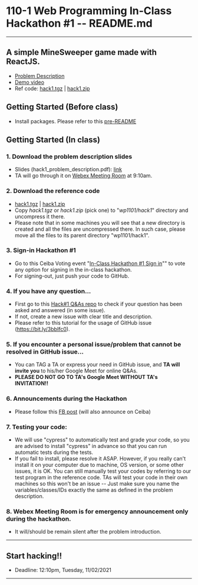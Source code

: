 # 110-1 Web Programming In-Class Hackathon #1 -- README.md

---
## A simple MineSweeper game made with ReactJS. 

* [Problem Description](https://reurl.cc/aNX319)
* [Demo video](https://youtu.be/mDx4bi-rA-Q)
* Ref code: [hack1.tgz](https://drive.google.com/file/d/1-PlxV_C786hsdfGic-dTUyZ9OrgkAWdZ/view?usp=sharing) | [hack1.zip](https://drive.google.com/file/d/1S7n5IhWQtLJ-EbmmN3h5vlF4AF3cHCd1/view?usp=sharing)

## Getting Started (Before class)

* Install packages. Please refer to this [pre-README](https://hackmd.io/3Qi1oxmkTl2uIman32U-7g?view)


## Getting Started (In class)

### 1. Download the problem description slides

* Slides (hack1_problem_description.pdf): [link](https://reurl.cc/aNX319)
* TA will go through it on [Webex Meeting Room](https://ntucc.webex.com/meet/cyhuang) at 9:10am.

### 2. Download the reference code

* [hack1.tgz](https://drive.google.com/file/d/1-PlxV_C786hsdfGic-dTUyZ9OrgkAWdZ/view?usp=sharing) | [hack1.zip](https://drive.google.com/file/d/1S7n5IhWQtLJ-EbmmN3h5vlF4AF3cHCd1/view?usp=sharing)
* Copy *hack1.tgz* or *hack1.zip* (pick one) to "*wp1101/hack1*" directory and uncompress it there.
* Please note that in some machines you will see that a new directory is created and all the files are uncompressed there. In such case, please move all the files to its parent directory "wp1101/hack1".

### 3. Sign-in Hackathon #1

* Go to this Ceiba Voting event "[In-Class Hackathon #1 Sign in](https://ceiba.ntu.edu.tw/modules/index.php?csn=fdb723&default_fun=vote)"" to vote any option for signing in the in-class hackathon. 
* For signing-out, just push your code to GitHub.

### 4. If you have any question...

* First go to this [Hack#1 Q&As repo](https://github.com/ntuee-webprogramming/hack1-QAs) to check if your question has been asked and answered (in some issue).
* If not, create a new issue with clear title and description.
* Please refer to this tutorial for the usage of GitHub issue (https://bit.ly/3bbIfc0).

### 5. If you encounter a personal issue/problem that cannot be resolved in GitHub issue...
* You can TAG a TA or express your need in GitHub issue, and **TA will invite you** to his/her Google Meet for online Q&As. 
* **PLEASE DO NOT GO TO TA's Google Meet WITHOUT TA's INVITATION!!**

### 6. Announcements during the Hackathon
* Please follow this [FB post](https://www.facebook.com/groups/NTURicWebProg/posts/1511691302512118/) (will also announce on Ceiba)

### 7. Testing your code:
* We will use "cypress" to automatically test and grade your code, so you are advised to install "cypress" in advance so that you can run automatic tests during the tests. 
* If you fail to install, please resolve it ASAP. However, if you really can't install it on your computer due to machine, OS version, or some other issues, it is OK. You can still manually test your codes by referring to our test program in the reference code. TAs will test your code in their own machines so this won't be an issue -- Just make sure you name the variables/classes/IDs exactly the same as defined in the problem description.


### 8. Webex Meeting Room is for emergency announcement only during the hackathon.
* It will/should be remain silent after the problem introduction.

---

## Start hacking!!

* Deadline: 12:10pm, Tuesday, 11/02/2021

---

